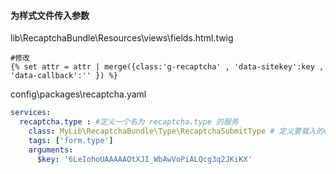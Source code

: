 #### 为样式文件传入参数

lib\RecaptchaBundle\Resources\views\fields.html.twig

	#修改 
	{% set attr = attr | merge({class:'g-recaptcha' , 'data-sitekey':key , 'data-callback':'' }) %} 

config\packages\recaptcha.yaml

```yaml
services:
  recaptcha.type : #定义一个名为 recaptcha.type 的服务
    class: MyLib\RecaptchaBundle\Type\RecaptchaSubmitType # 定义要载入的class
    tags: ['form.type']
    arguments:
      $key: '6LeIohoUAAAAAOtXJI_WbAwVoPiALQcg3q2JKiKX'
 ```
